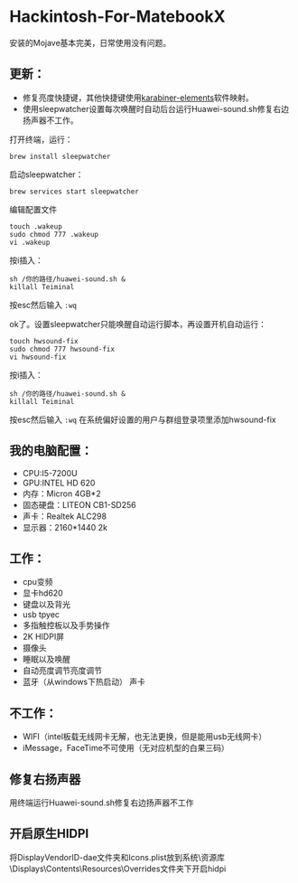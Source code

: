 # Hackintosh-For-MatebookX

安装的Mojave基本完美，日常使用没有问题。
## 更新：
* 修复亮度快捷键，其他快捷键使用[karabiner-elements](https://github.com/tekezo/Karabiner-Elements)软件映射。
* 使用sleepwatcher设置每次唤醒时自动后台运行Huawei-sound.sh修复右边扬声器不工作。

打开终端，运行：
```
brew install sleepwatcher
```
启动sleepwatcher：
```
brew services start sleepwatcher
```
编辑配置文件
```
touch .wakeup 
sudo chmod 777 .wakeup 
vi .wakeup 
```
按i插入：
```
sh /你的路径/huawei-sound.sh &
killall Teiminal
```
按esc然后输入
`:wq`

ok了。设置sleepwatcher只能唤醒自动运行脚本，再设置开机自动运行：
```
touch hwsound-fix
sudo chmod 777 hwsound-fix
vi hwsound-fix
```
按i插入：
```
sh /你的路径/huawei-sound.sh &
killall Teiminal
```
按esc然后输入
`:wq`
在系统偏好设置的用户与群组登录项里添加hwsound-fix
## 我的电脑配置：
* CPU:I5-7200U
* GPU:INTEL HD 620
* 内存：Micron 4GB*2
* 固态硬盘：LITEON CB1-SD256
* 声卡：Realtek ALC298
* 显示器：2160*1440 2k

## 工作：
* cpu变频
* 显卡hd620
* 键盘以及背光
* usb tpyec
* 多指触控板以及手势操作
* 2K HIDPI屏
* 摄像头
* 睡眠以及唤醒
* 自动亮度调节亮度调节
* 蓝牙（从windows下热启动）
声卡
## 不工作：
* WIFI（intel板载无线网卡无解，也无法更换，但是能用usb无线网卡）
* iMessage，FaceTime不可使用（无对应机型的白果三码）

## 修复右扬声器
用终端运行Huawei-sound.sh修复右边扬声器不工作
## 开启原生HIDPI
将DisplayVendorID-dae文件夹和Icons.plist放到系统⁩\⁨资源库\Displays⁩\⁨Contents\Resources\⁨Overrides文件夹下开启hidpi


